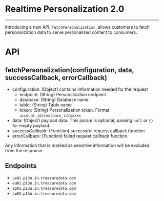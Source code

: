 # Realtime Personalization 2.0

---

Introducing a new API, `fetchPersonalization`, allows customers to fetch personalization data to serve personalized content to consumers.

# API

## fetchPersonalization(configuration, data, successCallback, errorCallback)

- configuration: (Object) contains information needed for the request
  - endpoint: (String) Personalization endpoint
  - database: (String) Database name
  - table: (String) Table name
  - token: (String) Personalization token. Format `account_id/instance_id/xxxxx`
- data: (Object) payload data. This param is optional, passing `null` or `{}` for empty payload.
- successCallback: (Function) successful request callback function
- errorCallback: (Function) failed request callback function

Any information that is marked as sensitive information will be excluded from the response.

## Endpoints

- `us01.p13n.in.treasuredata.com`
- `eu01.p13n.in.treasuredata.com`
- `ap01.p13n.in.treasuredata.com`
- `ap03.p13n.in.treasuredata.com`
